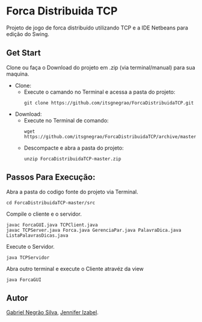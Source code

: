 # Forca Distribuida TCP
Projeto de jogo de forca distribuído utilizando TCP e a IDE Netbeans para edição do Swing.
## Get Start
Clone ou faça o Download do projeto em .zip (via terminal/manual) para sua maquina.
- Clone:
  - Execute o camando no Terminal e acessa a pasta do projeto:
    ```
    git clone https://github.com/itsgnegrao/ForcaDistribuidaTCP.git
    ```
- Download:
  - Execute no Terminal de comando:
    ```
    wget https://github.com/itsgnegrao/ForcaDistribuidaTCP/archive/master.zip
    ```
  - Descompacte e abra a pasta do projeto:
    ```
    unzip ForcaDistribuidaTCP-master.zip
    ```
## Passos Para Execução:
  Abra a pasta do codigo fonte do projeto via Terminal.
  ```
  cd ForcaDistribuidaTCP-master/src
  ```
  Compile o cliente e o servidor.
  ```
  javac ForcaGUI.java TCPClient.java 
  javac TCPServer.java Forca.java GerenciaPar.java PalavraDica.java ListaPalavrasDicas.java 
  ```
  Execute o Servidor.
  ```
  java TCPServidor
  ```
  Abra outro terminal e execute o Cliente atravéz da view
  ```
  java ForcaGUI
  ```
  
## Autor
[Gabriel Negrão Silva](https://github.com/itsgnegrao), [Jennifer Izabel](https://github.com/JenniferIzabel).
